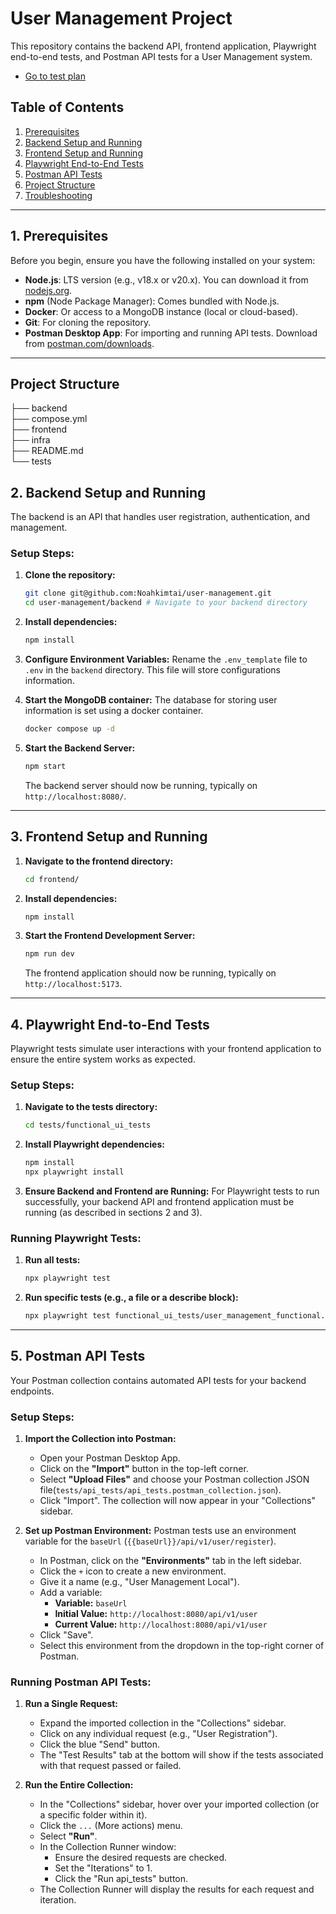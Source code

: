 # User Management Project

This repository contains the backend API, frontend application, Playwright end-to-end tests, and Postman API tests for a User Management system.


* [Go to test plan](test_plan.md)

## Table of Contents

1.  [Prerequisites](#1-prerequisites)
2.  [Backend Setup and Running](#2-backend-setup-and-running)
3.  [Frontend Setup and Running](#3-frontend-setup-and-running)
4.  [Playwright End-to-End Tests](#4-playwright-end-to-end-tests)
5.  [Postman API Tests](#5-postman-api-tests)
6.  [Project Structure](#6-project-structure)
7.  [Troubleshooting](#7-troubleshooting)

---

## 1. Prerequisites

Before you begin, ensure you have the following installed on your system:

* **Node.js**: LTS version (e.g., v18.x or v20.x). You can download it from [nodejs.org](https://nodejs.org/).
* **npm** (Node Package Manager): Comes bundled with Node.js.
* **Docker**: Or access to a MongoDB instance (local or cloud-based).
* **Git**: For cloning the repository.
* **Postman Desktop App**: For importing and running API tests. Download from [postman.com/downloads](https://www.postman.com/downloads/).

---
## Project Structure
├── backend  
├── compose.yml  
├── frontend  
├── infra   
├── README.md  
└── tests 

## 2. Backend Setup and Running

The backend is an API that handles user registration, authentication, and management.

### Setup Steps:

1.  **Clone the repository:**
    ```bash
    git clone git@github.com:Noahkimtai/user-management.git
    cd user-management/backend # Navigate to your backend directory
    ```

2.  **Install dependencies:**
    ```bash
    npm install
    ```

3.  **Configure Environment Variables:**
    Rename the `.env_template` file to  `.env` in the `backend` directory. This file will store configurations information.

4.  **Start the MongoDB container:**
    The database for storing user information is set using a docker container.
    ```bash
    docker compose up -d
    ```
5.  **Start the Backend Server:**
    ```bash
    npm start
    ```
    The backend server should now be running, typically on `http://localhost:8080/`.

---

## 3. Frontend Setup and Running

1.  **Navigate to the frontend directory:**
    ```bash
    cd frontend/
    ```

2.  **Install dependencies:**
    ```bash
    npm install
    ```

4.  **Start the Frontend Development Server:**
    ```bash
    npm run dev
    ```
    The frontend application should now be running, typically on `http://localhost:5173`.

---

## 4. Playwright End-to-End Tests

Playwright tests simulate user interactions with your frontend application to ensure the entire system works as expected.

### Setup Steps:

1.  **Navigate to the tests directory:**
    ```bash
    cd tests/functional_ui_tests
    ```
1.  **Install Playwright dependencies:**
    ```bash
    npm install
    npx playwright install
    ```
1.  **Ensure Backend and Frontend are Running:**
    For Playwright tests to run successfully, your backend API and frontend application must be running (as described in sections 2 and 3).

### Running Playwright Tests:

1.  **Run all tests:**
    ```bash
    npx playwright test
    ```

1.  **Run specific tests (e.g., a file or a describe block):**
    ```bash
    npx playwright test functional_ui_tests/user_management_functional.spec.ts
    ```
---

## 5. Postman API Tests

Your Postman collection contains automated API tests for your backend endpoints.

### Setup Steps:

1.  **Import the Collection into Postman:**
    * Open your Postman Desktop App.
    * Click on the **"Import"** button in the top-left corner.
    * Select **"Upload Files"** and choose your Postman collection JSON file(`tests/api_tests/api_tests.postman_collection.json`).
    * Click "Import".
    The collection will now appear in your "Collections" sidebar.

2.  **Set up Postman Environment:**
    Postman tests use an environment variable for the `baseUrl` (`{{baseUrl}}/api/v1/user/register`).

    * In Postman, click on the **"Environments"** tab in the left sidebar.
    * Click the `+` icon to create a new environment.
    * Give it a name (e.g., "User Management Local").
    * Add a variable:
        * **Variable:** `baseUrl`
        * **Initial Value:** `http://localhost:8080/api/v1/user`
        * **Current Value:** `http://localhost:8080/api/v1/user`
    * Click "Save".
    * Select this environment from the dropdown in the top-right corner of Postman.

### Running Postman API Tests:

1.  **Run a Single Request:**
    * Expand the imported collection in the "Collections" sidebar.
    * Click on any individual request (e.g., "User Registration").
    * Click the blue "Send" button.
    * The "Test Results" tab at the bottom will show if the tests associated with that request passed or failed.

2.  **Run the Entire Collection:**
    * In the "Collections" sidebar, hover over your imported collection (or a specific folder within it).
    * Click the `...` (More actions) menu.
    * Select **"Run"**.
    * In the Collection Runner window:
        * Ensure the desired requests are checked.
        * Set the "Iterations" to 1.
        * Click the "Run api_tests" button.
    * The Collection Runner will display the results for each request and iteration.
 
